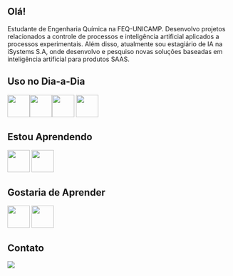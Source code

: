 ## Olá!

Estudante de Engenharia Química na FEQ-UNICAMP. Desenvolvo projetos relacionados a controle de processos e inteligência artificial aplicados a processos experimentais. Além disso, atualmente sou estagiário de IA na iSystems S.A, onde desenvolvo e pesquiso novas soluções baseadas em inteligência artificial para produtos SAAS.

## Uso no Dia-a-Dia
<img src="https://cdn.jsdelivr.net/gh/devicons/devicon@latest/icons/python/python-original-wordmark.svg" width=50 height=50/><img src="https://cdn.jsdelivr.net/gh/devicons/devicon@latest/icons/jupyter/jupyter-original-wordmark.svg" width=50 height=50/><img src="https://cdn.jsdelivr.net/gh/devicons/devicon@latest/icons/azure/azure-original.svg" width=50 height=50/> <img src="https://cdn.jsdelivr.net/gh/devicons/devicon@latest/icons/docker/docker-original-wordmark.svg" width=50 height=50/>
          
          
          

## Estou Aprendendo
<img src="https://cdn.jsdelivr.net/gh/devicons/devicon@latest/icons/c/c-original.svg" width=50 height=50/> <img src="https://cdn.jsdelivr.net/gh/devicons/devicon@latest/icons/go/go-original-wordmark.svg" width=50 height=50/>
          

## Gostaria de Aprender
<img src="https://cdn.jsdelivr.net/gh/devicons/devicon@latest/icons/godot/godot-original-wordmark.svg" width=50 height=50/> <img src="https://cdn.jsdelivr.net/gh/devicons/devicon@latest/icons/rust/rust-original.svg" width=50 height=50/>
          

## Contato
<div>
<a href = "mailto:viniciusmellolol@gmail.com"><img loading="lazy" src="https://img.shields.io/badge/Gmail-D14836?style=for-the-badge&logo=gmail&logoColor=white" target="_blank"></a>
</div>
